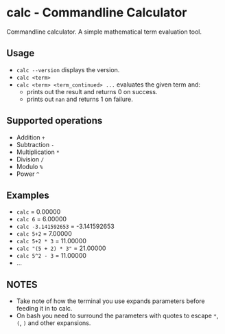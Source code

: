 # **calc** - Commandline Calculator

Commandline calculator. A simple mathematical term evaluation tool.

## Usage

  - `calc --version` displays the version.
  - `calc <term>`
  - `calc <term> <term_continued> ...` evaluates the given term and:
    - prints out the result and returns 0 on success.
    - prints out `nan` and returns 1 on failure.

## Supported operations

  - Addition `+`
  - Subtraction `-`
  - Multiplication `*`
  - Division `/`
  - Modulo `%`
  - Power `^`
  
## Examples
  
  - `calc` = 0.00000
  - `calc 6` = 6.00000
  - `calc -3.141592653` = -3.141592653
  - `calc 5+2` = 7.00000
  - `calc 5+2 * 3` = 11.00000
  - `calc "(5 + 2) * 3"` = 21.00000
  - `calc 5^2 - 3` = 11.00000
  - ...
## NOTES
  - Take note of how the terminal you use expands parameters before feeding it in to calc.
  - On bash you need to surround the parameters with quotes to escape `*`, `(`, `)` and other expansions.
